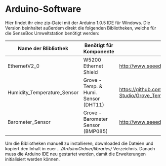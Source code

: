 Arduino-Software 
=======

Hier findet ihr eine zip-Datei mit der Arduino 1.0.5 IDE für Windows. Die Version beinhaltet außerdem direkt die folgenden Bibliotheken, welche für die SenseBox Umweltstation benötigt werden:

Name der Blibliothek  | Benötigt für Komponente | Direkter Link zur Bibliothek
------------- | ------------- | -------------
EthernetV2_0  | W5200 Ethernet Shield | http://www.seeedstudio.com/wiki/File:W5200_Ethernet_Shield_Library.zip
Humidity_Temperature_Sensor  | Grove - Temp. & Humi. Sensor (DHT11) | https://github.com/Seeed-Studio/Grove_Temperature_And_Humidity_Sensor
Barometer_Sensor | Grove - Barometer Sensor (BMP085) | http://www.seeedstudio.com/wiki/File:Barometer_Sensor.zip

Um die Bibliotheken manuell zu installieren, downloaded die Dateien und kopiert den Inhalt in euer 
_.../ArduinoOrdner/libraries/_ 
Verzeichnis. Danach muss die Arduino IDE neu gestartet werden, damit die Erweiterungen initialisiert werden können.
